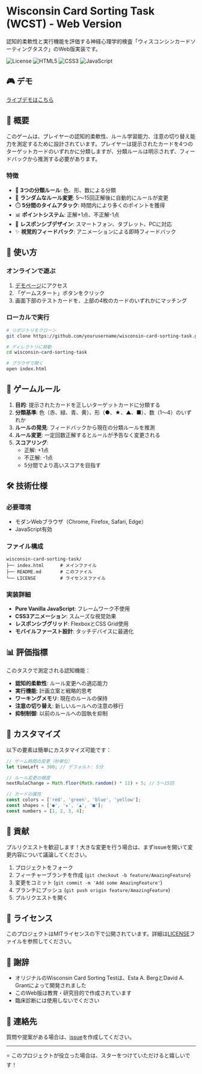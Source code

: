 # Wisconsin Card Sorting Task (WCST) - Web Version

認知的柔軟性と実行機能を評価する神経心理学的検査「ウィスコンシンカードソーティングタスク」のWeb版実装です。

![License](https://img.shields.io/badge/license-MIT-blue.svg)
![HTML5](https://img.shields.io/badge/HTML5-E34F26?logo=html5&logoColor=white)
![CSS3](https://img.shields.io/badge/CSS3-1572B6?logo=css3&logoColor=white)
![JavaScript](https://img.shields.io/badge/JavaScript-F7DF1E?logo=javascript&logoColor=black)

## 🎮 デモ

[ライブデモはこちら](#) <!-- GitHubPagesのURLに置き換えてください -->

## 📝 概要

このゲームは、プレイヤーの認知的柔軟性、ルール学習能力、注意の切り替え能力を測定するために設計されています。プレイヤーは提示されたカードを4つのターゲットカードのいずれかに分類しますが、分類ルールは明示されず、フィードバックから推測する必要があります。

### 特徴

- 🎯 **3つの分類ルール**: 色、形、数による分類
- 🔄 **ランダムなルール変更**: 5〜15回正解後に自動的にルールが変更
- ⏱️ **5分間のタイムアタック**: 時間内により多くのポイントを獲得
- 📊 **ポイントシステム**: 正解+1点、不正解-1点
- 📱 **レスポンシブデザイン**: スマートフォン、タブレット、PCに対応
- ✨ **視覚的フィードバック**: アニメーションによる即時フィードバック

## 🚀 使い方

### オンラインで遊ぶ

1. [デモページ](#)にアクセス
2. 「ゲームスタート」ボタンをクリック
3. 画面下部のテストカードを、上部の4枚のカードのいずれかにマッチング

### ローカルで実行

```bash
# リポジトリをクローン
git clone https://github.com/yourusername/wisconsin-card-sorting-task.git

# ディレクトリに移動
cd wisconsin-card-sorting-task

# ブラウザで開く
open index.html
```

## 🎯 ゲームルール

1. **目的**: 提示されたカードを正しいターゲットカードに分類する
2. **分類基準**: 色（赤、緑、青、黄）、形（●、★、▲、■）、数（1〜4）のいずれか
3. **ルールの発見**: フィードバックから現在の分類ルールを推測
4. **ルール変更**: 一定回数正解するとルールが予告なく変更される
5. **スコアリング**: 
   - 正解: +1点
   - 不正解: -1点
   - 5分間でより高いスコアを目指す

## 🛠️ 技術仕様

### 必要環境

- モダンWebブラウザ（Chrome, Firefox, Safari, Edge）
- JavaScript有効

### ファイル構成

```
wisconsin-card-sorting-task/
├── index.html      # メインファイル
├── README.md       # このファイル
└── LICENSE         # ライセンスファイル
```

### 実装詳細

- **Pure Vanilla JavaScript**: フレームワーク不使用
- **CSS3アニメーション**: スムーズな視覚効果
- **レスポンシブグリッド**: FlexboxとCSS Grid使用
- **モバイルファースト設計**: タッチデバイスに最適化

## 📊 評価指標

このタスクで測定される認知機能：

- **認知的柔軟性**: ルール変更への適応能力
- **実行機能**: 計画立案と戦略的思考
- **ワーキングメモリ**: 現在のルールの保持
- **注意の切り替え**: 新しいルールへの注意の移行
- **抑制制御**: 以前のルールへの固執を抑制

## 🔧 カスタマイズ

以下の要素は簡単にカスタマイズ可能です：

```javascript
// ゲーム時間の変更（秒単位）
let timeLeft = 300; // デフォルト: 5分

// ルール変更の頻度
nextRuleChange = Math.floor(Math.random() * 11) + 5; // 5〜15回

// カードの属性
const colors = ['red', 'green', 'blue', 'yellow'];
const shapes = ['●', '★', '▲', '■'];
const numbers = [1, 2, 3, 4];
```

## 🤝 貢献

プルリクエストを歓迎します！大きな変更を行う場合は、まずissueを開いて変更内容について議論してください。

1. プロジェクトをフォーク
2. フィーチャーブランチを作成 (`git checkout -b feature/AmazingFeature`)
3. 変更をコミット (`git commit -m 'Add some AmazingFeature'`)
4. ブランチにプッシュ (`git push origin feature/AmazingFeature`)
5. プルリクエストを開く

## 📜 ライセンス

このプロジェクトはMITライセンスの下で公開されています。詳細は[LICENSE](LICENSE)ファイルを参照してください。

## 🙏 謝辞

- オリジナルのWisconsin Card Sorting Testは、Esta A. BergとDavid A. Grantによって開発されました
- このWeb版は教育・研究目的で作成されています
- 臨床診断には使用しないでください

## 📧 連絡先

質問や提案がある場合は、[issue](https://github.com/yourusername/wisconsin-card-sorting-task/issues)を作成してください。

---

⭐ このプロジェクトが役立った場合は、スターをつけていただけると嬉しいです！
